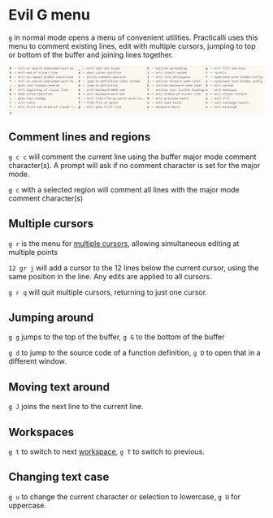 # Evil G menu
`g` in normal mode opens a menu of convenient utilities.  Practicalli uses this menu to comment existing lines, edit with multiple cursors, jumping to top or bottom of the buffer and joining lines together.

[![Spacemacs Vim Normal - g menu](/images/spacemacs-vim-normal-g-menu.png)](/images/spacemacs-vim-normal-g-menu.png)


## Comment lines and regions
`g c c` will comment the current line using the buffer major mode comment character(s).  A prompt will ask if no comment character is set for the major mode.

`g c` with a selected region will comment all lines with the major mode comment character(s)


## Multiple cursors
`g r` is the menu for [multiple cursors](/spacemacs-basics/evil-tools/multiple-cursors.md), allowing simultaneous editing at multiple points

`12 gr j` will add a cursor to the 12 lines below the current cursor, using the same position in the line.  Any edits are applied to all cursors.

`g r q` will quit multiple cursors, returning to just one cursor.


## Jumping around
`g g` jumps to the top of the buffer, `g G` to the bottom of the buffer

`g d` to jump to the source code of a function definition, `g D` to open that in a different window.


## Moving text around
`g J` joins the next line to the current line.


## Workspaces
`g t` to switch to next [workspace](working-with-projects/layouts.md), `g T` to switch to previous.


## Changing text case
`g u` to change the current character or selection to lowercase, `g U` for uppercase.
